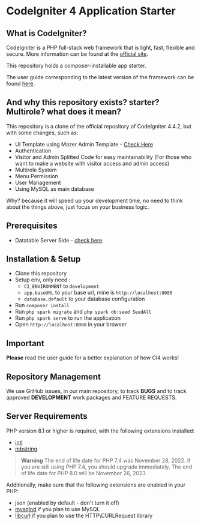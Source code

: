 # CodeIgniter 4 Application Starter

## What is CodeIgniter?

CodeIgniter is a PHP full-stack web framework that is light, fast, flexible and secure.
More information can be found at the [official site](https://codeigniter.com).

This repository holds a composer-installable app starter.

The user guide corresponding to the latest version of the framework can be found
[here](https://codeigniter4.github.io/userguide/).

## And why this repository exists? starter? Multirole? what does it mean?

This repository is a clone of the official repository of CodeIgniter 4.4.2, but with some changes, such as:

- UI Template using Mazer Admin Template - [Check Here](https://github.com/zuramai/mazer)
- Authentication
- Visitor and Admin Splitted Code for easy maintainability (For those who want to make a website with visitor access and admin access)
- Multirole System
- Menu Permission
- User Management
- Using MySQL as main database

Why? because it will speed up your development time, no need to think about the things above, just focus on your business logic.

## Prerequisites

- Datatable Server Side - [check here](https://codeigniter4-datatables.hermawan.dev/)

## Installation & Setup

- Clone this repository
- Setup env, only need :
  - `CI_ENVIRONMENT` to `development`
  - `app.baseURL` to your base url, mine is `http://localhost:8080`
  - `database.default` to your database configuration
- Run `composer install`
- Run `php spark migrate` and `php spark db:seed SeedAll`
- Run `php spark serve` to run the application
- Open `http://localhost:8080` in your browser


## Important

**Please** read the user guide for a better explanation of how CI4 works!

## Repository Management

We use GitHub issues, in our main repository, to track **BUGS** and to track approved **DEVELOPMENT** work packages and FEATURE REQUESTS.

## Server Requirements

PHP version 8.1 or higher is required, with the following extensions installed:

- [intl](http://php.net/manual/en/intl.requirements.php)
- [mbstring](http://php.net/manual/en/mbstring.installation.php)

> **Warning**
> The end of life date for PHP 7.4 was November 28, 2022. If you are
> still using PHP 7.4, you should upgrade immediately. The end of life date
> for PHP 8.0 will be November 26, 2023.

Additionally, make sure that the following extensions are enabled in your PHP:

- json (enabled by default - don't turn it off)
- [mysqlnd](http://php.net/manual/en/mysqlnd.install.php) if you plan to use MySQL
- [libcurl](http://php.net/manual/en/curl.requirements.php) if you plan to use the HTTP\CURLRequest library

